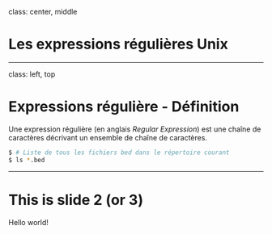 
class: center, middle
# Les expressions régulières Unix

---

class: left, top

# Expressions régulière - Définition
Une expression régulière (en anglais *Regular Expression*) 
est une chaîne de caractères décrivant un ensemble de chaîne de
caractères.

```bash
$ # Liste de tous les fichiers bed dans le répertoire courant
$ ls *.bed
```

---

# This is slide 2 (or 3)

Hello world!